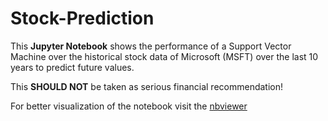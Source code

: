 # Stock-Prediction

This **Jupyter Notebook** shows the performance of a Support Vector Machine 
over the historical stock data of Microsoft (MSFT) over the last 10 years
to predict future values.
  
This **SHOULD NOT** be taken as serious financial recommendation!

For better visualization of the notebook visit the [nbviewer](http://nbviewer.jupyter.org/github/EricSchmidt93/Stock-Prediction/blob/master/stock_prediction.ipynb)



